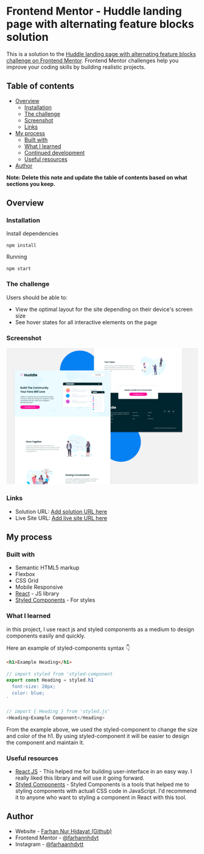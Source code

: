 # Frontend Mentor - Huddle landing page with alternating feature blocks solution

This is a solution to the [Huddle landing page with alternating feature blocks challenge on Frontend Mentor](https://www.frontendmentor.io/challenges/huddle-landing-page-with-alternating-feature-blocks-5ca5f5981e82137ec91a5100). Frontend Mentor challenges help you improve your coding skills by building realistic projects. 

## Table of contents

- [Overview](#overview)
  - [Installation](#installation)
  - [The challenge](#the-challenge)
  - [Screenshot](#screenshot)
  - [Links](#links)
- [My process](#my-process)
  - [Built with](#built-with)
  - [What I learned](#what-i-learned)
  - [Continued development](#continued-development)
  - [Useful resources](#useful-resources)
- [Author](#author)

**Note: Delete this note and update the table of contents based on what sections you keep.**

## Overview

### Installation

Install dependencies
```
npm install
```

Running
```
npm start
```

### The challenge

Users should be able to:

- View the optimal layout for the site depending on their device's screen size
- See hover states for all interactive elements on the page

### Screenshot

![](./public/images/screenshot.png)

### Links

- Solution URL: [Add solution URL here](https://your-solution-url.com)
- Live Site URL: [Add live site URL here](https://your-live-site-url.com)

## My process

### Built with

- Semantic HTML5 markup
- Flexbox
- CSS Grid
- Mobile Responsive
- [React](https://reactjs.org/) - JS library
- [Styled Components](https://styled-components.com/) - For styles


### What I learned

in this project, I use react js and styled components as a medium to design components easily and quickly.

Here an example of styled-components syntax 👇

```html
<h1>Example Heading</h1>
```
```js
// import styled from 'styled-component
export const Heading = styled.h1`
  font-size: 20px;
  color: blue;
`
```

```js
// import { Heading } from 'styled.js'
<Heading>Example Component</Heading>
```

From the example above, we used the styled-component to change the size and color of the h1. By using styled-component it will be easier to design the component and maintain it.


### Useful resources

- [React JS](https://reactjs.org/) - This helped me for building user-interface in an easy way. I really liked this library and will use it going forward.
- [Styled Components](https://styled-components.com/) - Styled Components is a tools that helped me to styling components with actuall CSS code in JavaScript. I'd recommend it to anyone who want to styling a component in React with this tool.

## Author

- Website - [Farhan Nur Hidayat (Github)](https://github.com/farhannhdyt)
- Frontend Mentor - [@farhannhdyt](https://www.frontendmentor.io/profile/farhannhdyt)
- Instagram - [@farhaanhdytt](https://www.instagram.com/farhaanhdytt)
